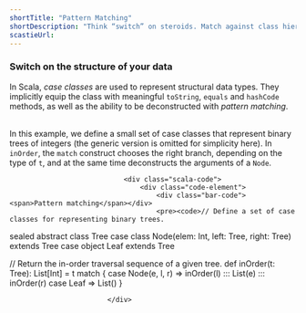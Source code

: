 ```yaml
---
shortTitle: "Pattern Matching"
shortDescription: "Think “switch” on steroids. Match against class hierarchies, sequences, and more."
scastieUrl: 
---
```

<div class="wrap">
<div class="scala-text">
                                    <h3>Switch on the structure of your data</h3>
                                    <p>In Scala, <em>case classes</em> are used to represent structural data
types. They implicitly equip the class with meaningful <code>toString</code>,
<code>equals</code> and <code>hashCode</code> methods, as well as the
ability to be deconstructed with <em>pattern matching</em>.</p>
<p><br/>
In this example, we define a small set of case classes that represent binary
trees of integers (the generic version is omitted for simplicity here).
In <code>inOrder</code>, the <code>match</code> construct chooses the right
branch, depending on the type of <code>t</code>, and at the same time
deconstructs the arguments of a <code>Node</code>.
</p>
                                </div>

                                <div class="scala-code">
                                    <div class="code-element">
                                        <div class="bar-code"><span>Pattern matching</span></div>
                                        <pre><code>// Define a set of case classes for representing binary trees.
sealed abstract class Tree
case class Node(elem: Int, left: Tree, right: Tree) extends Tree
case object Leaf extends Tree

// Return the in-order traversal sequence of a given tree.
def inOrder(t: Tree): List[Int] = t match {
  case Node(e, l, r) => inOrder(l) ::: List(e) ::: inOrder(r)
  case Leaf          => List()
}</code></pre>
                                    </div>
                                </div>
                                
                            </div>